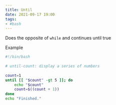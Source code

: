```yaml
---
title: Until
date: 2021-09-17 19:00
tags:
- #bash
---
```


Does the opposite of `while` and continues until true

Example

``` bash
#!/bin/bash
                                                      
# until-count: display a series of numbers
                                                      
count=1
until [[ "$count" -gt 5 ]]; do
    echo "$count"
    count=$((count + 1))
done
echo "Finished."
```
